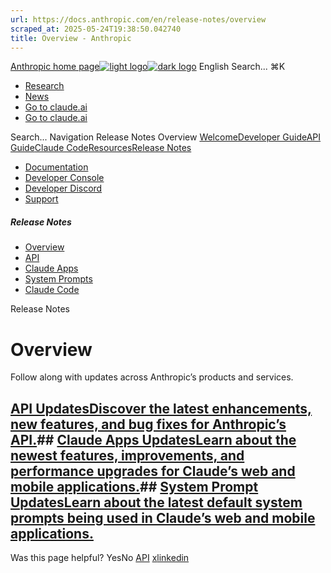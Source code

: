 ```yaml
---
url: https://docs.anthropic.com/en/release-notes/overview
scraped_at: 2025-05-24T19:38:50.042740
title: Overview - Anthropic
---
```


[Anthropic home page![light logo](https://mintlify.s3.us-west-1.amazonaws.com/anthropic/logo/light.svg)![dark logo](https://mintlify.s3.us-west-1.amazonaws.com/anthropic/logo/dark.svg)](https://docs.anthropic.com/)
English
Search...
⌘K
  * [Research](https://www.anthropic.com/research)
  * [News](https://www.anthropic.com/news)
  * [Go to claude.ai](https://claude.ai/)
  * [Go to claude.ai](https://claude.ai/)


Search...
Navigation
Release Notes
Overview
[Welcome](https://docs.anthropic.com/en/home)[Developer Guide](https://docs.anthropic.com/en/docs/welcome)[API Guide](https://docs.anthropic.com/en/api/overview)[Claude Code](https://docs.anthropic.com/en/docs/claude-code/overview)[Resources](https://docs.anthropic.com/en/resources/overview)[Release Notes](https://docs.anthropic.com/en/release-notes/overview)
* [Documentation](https://docs.anthropic.com/en/home)
* [Developer Console](https://console.anthropic.com/)
* [Developer Discord](https://www.anthropic.com/discord)
* [Support](https://support.anthropic.com/)
##### Release Notes
  * [Overview](https://docs.anthropic.com/en/release-notes/overview)
  * [API](https://docs.anthropic.com/en/release-notes/api)
  * [Claude Apps](https://docs.anthropic.com/en/release-notes/claude-apps)
  * [System Prompts](https://docs.anthropic.com/en/release-notes/system-prompts)
  * [Claude Code](https://docs.anthropic.com/en/release-notes/claude-code)


Release Notes
# Overview
Follow along with updates across Anthropic’s products and services.
## [API UpdatesDiscover the latest enhancements, new features, and bug fixes for Anthropic’s API.](https://docs.anthropic.com/en/release-notes/api)## [Claude Apps UpdatesLearn about the newest features, improvements, and performance upgrades for Claude’s web and mobile applications.](https://docs.anthropic.com/en/release-notes/claude-apps)## [System Prompt UpdatesLearn about the latest default system prompts being used in Claude’s web and mobile applications.](https://docs.anthropic.com/en/release-notes/system-prompts)
Was this page helpful?
YesNo
[API](https://docs.anthropic.com/en/release-notes/api)
[x](https://x.com/AnthropicAI)[linkedin](https://www.linkedin.com/company/anthropicresearch)

